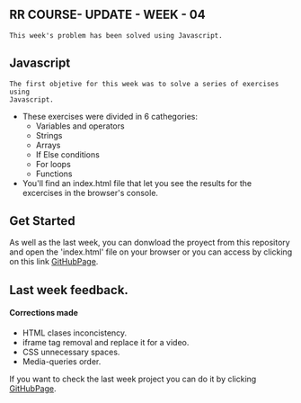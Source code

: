 ## RR COURSE- UPDATE - WEEK - 04
    This week's problem has been solved using Javascript.
## Javascript
    The first objetive for this week was to solve a series of exercises using
    Javascript.
* These exercises were divided in 6 cathegories:
    * Variables and operators
    * Strings
    * Arrays
    * If Else conditions
    * For loops
    * Functions
* You'll find an index.html file that let you see the results for the excercises in the browser's console.

## Get Started
As well as the last week, you can donwload the proyect from this repository and open the 'index.html' file on your browser or you can access by clicking on this link [GitHubPage](https://vicenzomantilla.github.io/RR-DEV-VM-04/).

## Last week feedback.

#### Corrections made

* HTML clases inconcistency.
* iframe tag removal and replace it for a video.
* CSS unnecessary spaces.
* Media-queries order.

If you want to check the last week project you can do it by clicking [GitHubPage](https://vicenzomantilla.github.io/RR-DEV-VM-03/).
